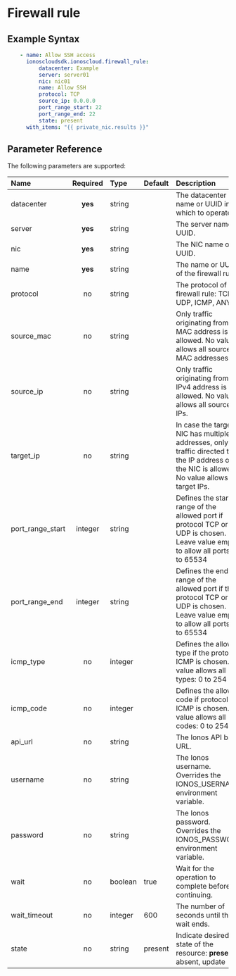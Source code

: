 # Firewall rule

## Example Syntax

```yaml
    - name: Allow SSH access
      ionoscloudsdk.ionoscloud.firewall_rule:
          datacenter: Example
          server: server01
          nic: nic01
          name: Allow SSH
          protocol: TCP
          source_ip: 0.0.0.0
          port_range_start: 22
          port_range_end: 22
          state: present
      with_items: "{{ private_nic.results }}"
```

## Parameter Reference

The following parameters are supported:

| Name | Required | Type | Default | Description |
| :--- | :---: | :--- | :--- | :--- |
| datacenter | **yes** | string |  | The datacenter name or UUID in which to operate. |
| server | **yes** | string |  | The server name or UUID. |
| nic | **yes** | string |  | The NIC name or UUID. |
| name | **yes** | string |  | The name or UUID of the firewall rule. |
| protocol | no | string |  | The protocol of the firewall rule: TCP, UDP, ICMP, ANY |
| source\_mac | no | string |  | Only traffic originating from the MAC address is allowed. No value allows all source MAC addresses. |
| source\_ip | no | string |  | Only traffic originating from the IPv4 address is allowed. No value allows all source IPs. |
| target\_ip | no | string |  | In case the target NIC has multiple IP addresses, only traffic directed to the IP address of the NIC is allowed. No value allows all target IPs. |
| port\_range\_start | integer | string |  | Defines the start range of the allowed port if protocol TCP or UDP is chosen. Leave value empty to allow all ports: 1 to 65534 |
| port\_range\_end | integer | string |  | Defines the end range of the allowed port if the protocol TCP or UDP is chosen. Leave value empty to allow all ports: 1 to 65534 |
| icmp\_type | no | integer |  | Defines the allowed type if the protocol ICMP is chosen. No value allows all types: 0 to 254 |
| icmp\_code | no | integer |  | Defines the allowed code if protocol ICMP is chosen. No value allows all codes: 0 to 254 |
| api\_url | no | string |  | The Ionos API base URL. |
| username | no | string |  | The Ionos username. Overrides the IONOS\_USERNAME environment variable. |
| password | no | string |  | The Ionos password. Overrides the IONOS\_PASSWORD environment variable. |
| wait | no | boolean | true | Wait for the operation to complete before continuing. |
| wait\_timeout | no | integer | 600 | The number of seconds until the wait ends. |
| state | no | string | present | Indicate desired state of the resource: **present**, absent, update |


